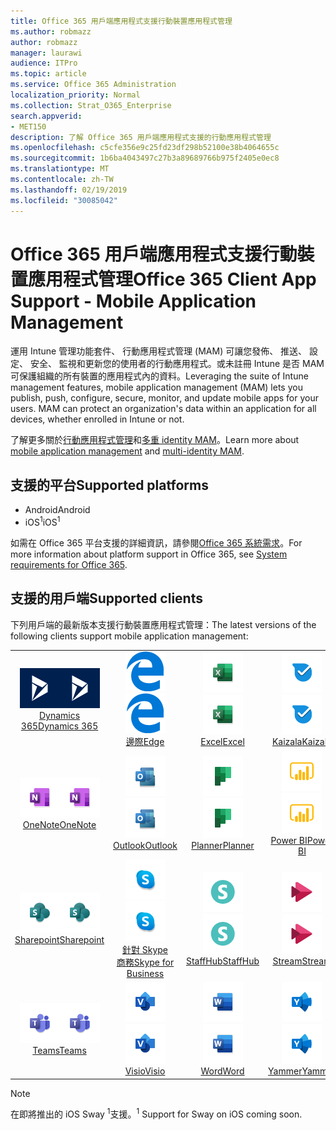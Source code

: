 ```yaml
---
title: Office 365 用戶端應用程式支援行動裝置應用程式管理
ms.author: robmazz
author: robmazz
manager: laurawi
audience: ITPro
ms.topic: article
ms.service: Office 365 Administration
localization_priority: Normal
ms.collection: Strat_O365_Enterprise
search.appverid:
- MET150
description: 了解 Office 365 用戶端應用程式支援的行動應用程式管理
ms.openlocfilehash: c5cfe356e9c25fd23df298b52100e38b4064655c
ms.sourcegitcommit: 1b6ba4043497c27b3a89689766b975f2405e0ec8
ms.translationtype: MT
ms.contentlocale: zh-TW
ms.lasthandoff: 02/19/2019
ms.locfileid: "30085042"
---
```

# <a name="office-365-client-app-support---mobile-application-management"></a><span data-ttu-id="764e9-103">Office 365 用戶端應用程式支援行動裝置應用程式管理</span><span class="sxs-lookup"><span data-stu-id="764e9-103">Office 365 Client App Support - Mobile Application Management</span></span>

<span data-ttu-id="764e9-p101">運用 Intune 管理功能套件、 行動應用程式管理 (MAM) 可讓您發佈、 推送、 設定、 安全、 監視和更新您的使用者的行動應用程式。或未註冊 Intune 是否 MAM 可保護組織的所有裝置的應用程式內的資料。</span><span class="sxs-lookup"><span data-stu-id="764e9-p101">Leveraging the suite of Intune management features, mobile application management (MAM) lets you publish, push, configure, secure, monitor, and update mobile apps for your users. MAM can protect an organization's data within an application for all devices, whether enrolled in Intune or not.</span></span>

<span data-ttu-id="764e9-106">了解更多關於[行動應用程式管理](https://docs.microsoft.com/intune/mam-faq)和[多重 identity MAM](https://docs.microsoft.com/intune/app-protection-policy)。</span><span class="sxs-lookup"><span data-stu-id="764e9-106">Learn more about [mobile application management](https://docs.microsoft.com/intune/mam-faq) and [multi-identity MAM](https://docs.microsoft.com/intune/app-protection-policy).</span></span>

## <a name="supported-platforms"></a><span data-ttu-id="764e9-107">支援的平台</span><span class="sxs-lookup"><span data-stu-id="764e9-107">Supported platforms</span></span>

 - <span data-ttu-id="764e9-108">Android</span><span class="sxs-lookup"><span data-stu-id="764e9-108">Android</span></span>
 - <span data-ttu-id="764e9-109">iOS<sup>1</sup></span><span class="sxs-lookup"><span data-stu-id="764e9-109">iOS<sup>1</sup></span></span>

<span data-ttu-id="764e9-110">如需在 Office 365 平台支援的詳細資訊，請參閱[Office 365 系統需求](https://products.office.com/office-system-requirements)。</span><span class="sxs-lookup"><span data-stu-id="764e9-110">For more information about platform support in Office 365, see [System requirements for Office 365](https://products.office.com/office-system-requirements).</span></span>

## <a name="supported-clients"></a><span data-ttu-id="764e9-111">支援的用戶端</span><span class="sxs-lookup"><span data-stu-id="764e9-111">Supported clients</span></span>

<span data-ttu-id="764e9-112">下列用戶端的最新版本支援行動裝置應用程式管理：</span><span class="sxs-lookup"><span data-stu-id="764e9-112">The latest versions of the following clients support mobile application management:</span></span>

| | | | | | |
|:---:|:---:|:---:|:---:|:---:|:---:|
| <span data-ttu-id="764e9-113">![Dynamics 365 圖示](media/o365-dynamics365-64x64.png)</span><span class="sxs-lookup"><span data-stu-id="764e9-113">![Dynamics 365 icon](media/o365-dynamics365-64x64.png)</span></span> <br> [<span data-ttu-id="764e9-114">Dynamics 365</span><span class="sxs-lookup"><span data-stu-id="764e9-114">Dynamics 365</span></span>](https://dynamics.microsoft.com) | <span data-ttu-id="764e9-115">![Edge 圖示](media/o365-edge-64x64.png)</span><span class="sxs-lookup"><span data-stu-id="764e9-115">![Edge icon](media/o365-edge-64x64.png)</span></span> <br> [<span data-ttu-id="764e9-116">邊際</span><span class="sxs-lookup"><span data-stu-id="764e9-116">Edge</span></span>](https://www.microsoft.com/windows/microsoft-edge) | <span data-ttu-id="764e9-117">![Excel 圖示](media/o365-excel-64x64.png)</span><span class="sxs-lookup"><span data-stu-id="764e9-117">![Excel icon](media/o365-excel-64x64.png)</span></span> <br> [<span data-ttu-id="764e9-118">Excel</span><span class="sxs-lookup"><span data-stu-id="764e9-118">Excel</span></span>](https://products.office.com/excel) | <span data-ttu-id="764e9-119">![Kaizala 圖示](media/o365-kaizala-64x64.png)</span><span class="sxs-lookup"><span data-stu-id="764e9-119">![Kaizala icon](media/o365-kaizala-64x64.png)</span></span> <br> [<span data-ttu-id="764e9-120">Kaizala</span><span class="sxs-lookup"><span data-stu-id="764e9-120">Kaizala</span></span>](https://products.office.com/en/business/microsoft-kaizala) | <span data-ttu-id="764e9-121">![OneDrive for Business 圖示](media/o365-OneDrive-64x64.png)</span><span class="sxs-lookup"><span data-stu-id="764e9-121">![OneDrive for Business icon](media/o365-OneDrive-64x64.png)</span></span> <br> [<span data-ttu-id="764e9-122">OneDrive</span><span class="sxs-lookup"><span data-stu-id="764e9-122">OneDrive</span></span>](https://products.office.com/onedrive-for-business/online-cloud-storage)
| <span data-ttu-id="764e9-123">![OneNote 圖示](media/o365-OneNote-64x64.png)</span><span class="sxs-lookup"><span data-stu-id="764e9-123">![OneNote icon](media/o365-OneNote-64x64.png)</span></span> <br> [<span data-ttu-id="764e9-124">OneNote</span><span class="sxs-lookup"><span data-stu-id="764e9-124">OneNote</span></span>](https://products.office.com/onenote) | <span data-ttu-id="764e9-125">![Outlook 圖示](media/o365-outlook-64x64.png)</span><span class="sxs-lookup"><span data-stu-id="764e9-125">![Outlook icon](media/o365-outlook-64x64.png)</span></span> <br> [<span data-ttu-id="764e9-126">Outlook</span><span class="sxs-lookup"><span data-stu-id="764e9-126">Outlook</span></span>](https://products.office.com/outlook) | <span data-ttu-id="764e9-127">![規劃圖示](media/o365-planner-64x64.png)</span><span class="sxs-lookup"><span data-stu-id="764e9-127">![Planner icon](media/o365-planner-64x64.png)</span></span> <br> [<span data-ttu-id="764e9-128">Planner</span><span class="sxs-lookup"><span data-stu-id="764e9-128">Planner</span></span>](https://products.office.com/business/task-management-software) | <span data-ttu-id="764e9-129">![PowerBI 圖示](media/o365-powerbi-64x64.png)</span><span class="sxs-lookup"><span data-stu-id="764e9-129">![PowerBI icon](media/o365-powerbi-64x64.png)</span></span> <br> [<span data-ttu-id="764e9-130">Power BI</span><span class="sxs-lookup"><span data-stu-id="764e9-130">Power BI</span></span>](https://powerbi.microsoft.com) | <span data-ttu-id="764e9-131">![PowerPoint 圖示](media/o365-powerpoint-64x64.png)</span><span class="sxs-lookup"><span data-stu-id="764e9-131">![PowerPoint icon](media/o365-powerpoint-64x64.png)</span></span> <br> [<span data-ttu-id="764e9-132">PowerPoint</span><span class="sxs-lookup"><span data-stu-id="764e9-132">PowerPoint</span></span>](https://products.office.com/powerpoint) |
| <span data-ttu-id="764e9-133">![SharePoint 圖示](media/o365-sharepoint-64x64.png)</span><span class="sxs-lookup"><span data-stu-id="764e9-133">![SharePoint icon](media/o365-sharepoint-64x64.png)</span></span> <br> [<span data-ttu-id="764e9-134">Sharepoint</span><span class="sxs-lookup"><span data-stu-id="764e9-134">Sharepoint</span></span>](https://products.office.com/sharepoint) | <span data-ttu-id="764e9-135">![Skype 商務圖示](media/o365-skypeforbusiness-64x64.png)</span><span class="sxs-lookup"><span data-stu-id="764e9-135">![Skype for Business icon](media/o365-skypeforbusiness-64x64.png)</span></span> <br> [<span data-ttu-id="764e9-136">針對 Skype<br>商務</span><span class="sxs-lookup"><span data-stu-id="764e9-136">Skype for <br> Business</span></span>](https://www.skype.com/business/) | <span data-ttu-id="764e9-137">![StaffHub 圖示](media/o365-staffhub-64x64.png)</span><span class="sxs-lookup"><span data-stu-id="764e9-137">![StaffHub icon](media/o365-staffhub-64x64.png)</span></span> <br> [<span data-ttu-id="764e9-138">StaffHub</span><span class="sxs-lookup"><span data-stu-id="764e9-138">StaffHub</span></span>](https://products.office.com/microsoft-staffhub/staff-scheduling-software) | <span data-ttu-id="764e9-139">![資料流圖示](media/o365-stream-64x64.png)</span><span class="sxs-lookup"><span data-stu-id="764e9-139">![Stream icon](media/o365-stream-64x64.png)</span></span> <br> [<span data-ttu-id="764e9-140">Stream</span><span class="sxs-lookup"><span data-stu-id="764e9-140">Stream</span></span>](https://stream.microsoft.com) | <span data-ttu-id="764e9-141">![Sway 圖示](media/o365-sway-64x64.png)</span><span class="sxs-lookup"><span data-stu-id="764e9-141">![Sway icon](media/o365-sway-64x64.png)</span></span> <br> [<span data-ttu-id="764e9-142">Sway<sup>1</sup></span><span class="sxs-lookup"><span data-stu-id="764e9-142">Sway<sup>1</sup></span></span>](https://sway.com)
| <span data-ttu-id="764e9-143">![小組圖示](media/o365-teams-64x64.png)</span><span class="sxs-lookup"><span data-stu-id="764e9-143">![Teams icon](media/o365-teams-64x64.png)</span></span> <br> [<span data-ttu-id="764e9-144">Teams</span><span class="sxs-lookup"><span data-stu-id="764e9-144">Teams</span></span>](https://products.office.com/microsoft-teams/group-chat-software) | <span data-ttu-id="764e9-145">![Visio 圖示](media/o365-visio-64x64.png)</span><span class="sxs-lookup"><span data-stu-id="764e9-145">![Visio icon](media/o365-visio-64x64.png)</span></span> <br> [<span data-ttu-id="764e9-146">Visio</span><span class="sxs-lookup"><span data-stu-id="764e9-146">Visio</span></span>](https://products.office.com/visio/flowchart-software) | <span data-ttu-id="764e9-147">![Word 圖示](media/o365-word-64x64.png)</span><span class="sxs-lookup"><span data-stu-id="764e9-147">![Word icon](media/o365-word-64x64.png)</span></span> <br> [<span data-ttu-id="764e9-148">Word</span><span class="sxs-lookup"><span data-stu-id="764e9-148">Word</span></span>](https://products.office.com/word) |<span data-ttu-id="764e9-149">![Yammer 圖示](media/o365-yammer-64x64.png)</span><span class="sxs-lookup"><span data-stu-id="764e9-149">![Yammer icon](media/o365-yammer-64x64.png)</span></span> <br> [<span data-ttu-id="764e9-150">Yammer</span><span class="sxs-lookup"><span data-stu-id="764e9-150">Yammer</span></span>](https://products.office.com/yammer/yammer-overview)

> [!NOTE]
> <span data-ttu-id="764e9-151">在即將推出的 iOS Sway <sup>1</sup>支援。</span><span class="sxs-lookup"><span data-stu-id="764e9-151"><sup>1</sup> Support for Sway on iOS coming soon.</span></span>
